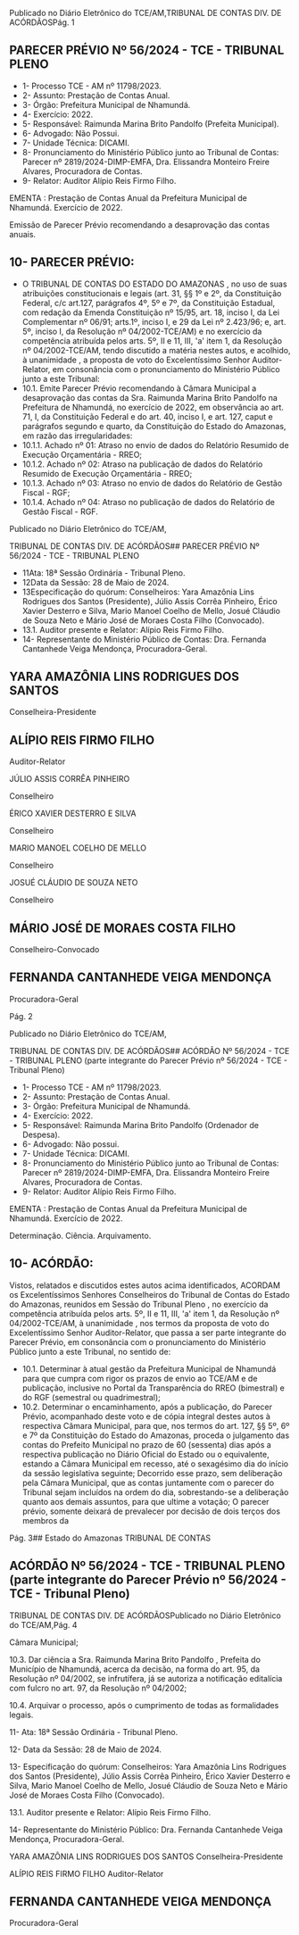 Publicado  no  Diário  Eletrônico do TCE/AM,TRIBUNAL DE CONTAS DIV. DE ACÓRDÃOSPág. 1

## PARECER PRÉVIO Nº 56/2024 - TCE - TRIBUNAL PLENO

- 1- Processo TCE - AM nº 11798/2023.
- 2- Assunto: Prestação de Contas Anual.
- 3- Órgão: Prefeitura Municipal de Nhamundá.
- 4- Exercício: 2022.
- 5- Responsável: Raimunda Marina Brito Pandolfo (Prefeita Municipal).
- 6- Advogado: Não Possui.
- 7- Unidade Técnica: DICAMI.
- 8- Pronunciamento  do  Ministério  Público  junto  ao  Tribunal  de  Contas: Parecer  nº 2819/2024-DIMP-EMFA,  Dra.  Elissandra  Monteiro  Freire  Alvares,  Procuradora  de Contas.
- 9- Relator: Auditor Alípio Reis Firmo Filho.

EMENTA : Prestação de Contas Anual da Prefeitura Municipal de Nhamundá.  Exercício de 2022.

Emissão de Parecer Prévio recomendando a desaprovação das contas anuais.

## 10-  PARECER PRÉVIO:

- O  TRIBUNAL  DE  CONTAS  DO  ESTADO  DO  AMAZONAS ,  no  uso  de  suas atribuições  constitucionais  e  legais  (art.  31,  §§  1º  e  2º,  da  Constituição  Federal,  c/c art.127,  parágrafos  4º,  5º  e  7º,  da  Constituição  Estadual,  com  redação  da  Emenda Constituição nº 15/95, art. 18, inciso I, da Lei Complementar nº 06/91; arts.1º, inciso I, e 29  da  Lei  nº  2.423/96;  e,  art.  5º,  inciso  I,  da  Resolução  nº  04/2002-TCE/AM)  e  no exercício da competência atribuída pelos arts. 5º, II e 11, III, 'a' item 1, da Resolução nº 04/2002-TCE/AM, tendo discutido a matéria nestes autos, e acolhido, à unanimidade , a proposta  de  voto  do  Excelentíssimo  Senhor  Auditor-Relator, em  consonância com  o pronunciamento do Ministério Público junto a este Tribunal:
- 10.1. Emite Parecer Prévio recomendando à Câmara Municipal a desaprovação das contas da Sra. Raimunda Marina Brito Pandolfo na Prefeitura de Nhamundá, no exercício de 2022, em observância ao art. 71, I, da Constituição Federal e do art. 40, inciso I, e art. 127, caput e parágrafos segundo e quarto, da Constituição do Estado do Amazonas, em razão das irregularidades:
- 10.1.1. Achado nº 01: Atraso no envio de dados do Relatório Resumido de Execução Orçamentária - RREO;
- 10.1.2. Achado  nº  02: Atraso na publicação  de  dados  do  Relatório Resumido de Execução Orçamentária - RREO;
- 10.1.3. Achado nº 03: Atraso no envio de dados do Relatório de Gestão Fiscal - RGF;
- 10.1.4.  Achado  nº  04: Atraso no publicação  de  dados  do  Relatório  de Gestão Fiscal - RGF.

Publicado  no  Diário  Eletrônico do TCE/AM,

TRIBUNAL DE CONTAS DIV. DE ACÓRDÃOS## PARECER PRÉVIO Nº 56/2024 - TCE - TRIBUNAL PLENO

- 11Ata: 18ª Sessão Ordinária - Tribunal Pleno.
- 12Data da Sessão: 28 de Maio de 2024.
- 13Especificação  do  quórum: Conselheiros: Yara  Amazônia  Lins  Rodrigues  dos Santos (Presidente), Júlio Assis Corrêa Pinheiro, Érico Xavier Desterro e Silva, Mario Manoel Coelho de Mello, Josué Cláudio de Souza Neto e Mário José de Moraes Costa Filho (Convocado).
- 13.1. Auditor presente e Relator: Alípio Reis Firmo Filho.
- 14-  Representante do Ministério Público de Contas: Dra. Fernanda Cantanhede Veiga Mendonça, Procuradora-Geral.

## YARA AMAZÔNIA LINS RODRIGUES DOS SANTOS

Conselheira-Presidente

## ALÍPIO REIS FIRMO FILHO

Auditor-Relator

JÚLIO ASSIS CORRÊA PINHEIRO

Conselheiro

ÉRICO XAVIER DESTERRO E SILVA

Conselheiro

MARIO MANOEL COELHO DE MELLO

Conselheiro

JOSUÉ CLÁUDIO DE SOUZA NETO

Conselheiro

## MÁRIO JOSÉ DE MORAES COSTA FILHO

Conselheiro-Convocado

## FERNANDA CANTANHEDE VEIGA MENDONÇA

Procuradora-Geral

Pág. 2

Publicado  no  Diário  Eletrônico do TCE/AM,

TRIBUNAL DE CONTAS DIV. DE ACÓRDÃOS## ACÓRDÃO Nº 56/2024 - TCE - TRIBUNAL PLENO (parte integrante do Parecer Prévio nº 56/2024 - TCE - Tribunal Pleno)

- 1- Processo TCE - AM nº 11798/2023.
- 2- Assunto: Prestação de Contas Anual.
- 3- Órgão: Prefeitura Municipal de Nhamundá.
- 4- Exercício: 2022.
- 5- Responsável: Raimunda Marina Brito Pandolfo (Ordenador de Despesa).
- 6- Advogado: Não possui.
- 7- Unidade Técnica: DICAMI.
- 8- Pronunciamento  do  Ministério  Público  junto  ao  Tribunal  de  Contas: Parecer  nº 2819/2024-DIMP-EMFA,  Dra.  Elissandra  Monteiro  Freire  Alvares,  Procuradora  de Contas.
- 9- Relator: Auditor Alípio Reis Firmo Filho.

EMENTA : Prestação de Contas Anual da Prefeitura Municipal de Nhamundá. Exercício de 2022.

Determinação. Ciência. Arquivamento.

## 10-  ACÓRDÃO:

Vistos, relatados e discutidos estes autos acima identificados, ACORDAM os Excelentíssimos Senhores Conselheiros do Tribunal de Contas do Estado do Amazonas, reunidos em Sessão do Tribunal Pleno , no exercício da competência atribuída pelos arts. 5º, II e 11, III, 'a' item 1, da Resolução nº 04/2002-TCE/AM, à unanimidade , nos termos da  proposta  de  voto  do  Excelentíssimo  Senhor  Auditor-Relator,  que  passa  a  ser  parte integrante  do  Parecer  Prévio, em  consonância com  o  pronunciamento  do  Ministério Público junto a este Tribunal, no sentido de:

- 10.1. Determinar à atual gestão da Prefeitura Municipal de Nhamundá para que cumpra com rigor os prazos de envio ao TCE/AM e de publicação, inclusive  no  Portal  da  Transparência  do  RREO  (bimestral)  e  do  RGF (semestral ou quadrimestral);
- 10.2. Determinar o  encaminhamento, após a publicação, do Parecer Prévio, acompanhado deste voto e de cópia integral destes autos à respectiva Câmara Municipal, para que, nos termos do art. 127, §§ 5º, 6º e 7º da Constituição do Estado do Amazonas, proceda o julgamento das contas do Prefeito Municipal no prazo de 60 (sessenta) dias após a respectiva publicação  no  Diário  Oficial  do  Estado  ou  o  equivalente,  estando  a Câmara Municipal em recesso, até o sexagésimo dia do início da sessão legislativa seguinte; Decorrido esse prazo, sem deliberação pela Câmara Municipal,  que  as  contas  juntamente  com  o  parecer  do Tribunal  sejam incluídos  na  ordem  do  dia,  sobrestando-se  a  deliberação  quanto  aos demais assuntos, para que ultime a votação; O parecer prévio, somente deixará  de  prevalecer  por  decisão  de  dois  terços  dos  membros  da

Pág. 3## Estado do Amazonas TRIBUNAL DE CONTAS

## ACÓRDÃO Nº 56/2024 - TCE - TRIBUNAL PLENO (parte integrante do Parecer Prévio nº 56/2024 - TCE - Tribunal Pleno)

TRIBUNAL DE CONTAS DIV. DE ACÓRDÃOSPublicado  no  Diário  Eletrônico do TCE/AM,Pág. 4

Câmara Municipal;

10.3. Dar  ciência a Sra. Raimunda  Marina  Brito  Pandolfo , Prefeita  do Município  de  Nhamundá,  acerca  da  decisão,  na  forma  do  art.  95,  da Resolução nº 04/2002, se infrutífera, já se autoriza a notificação editalícia com fulcro no art. 97, da Resolução nº 04/2002;

10.4. Arquivar o  processo,  após  o  cumprimento  de  todas  as  formalidades legais.

11- Ata: 18ª Sessão Ordinária - Tribunal Pleno.

12- Data da Sessão: 28 de Maio de 2024.

13- Especificação  do  quórum: Conselheiros: Yara  Amazônia  Lins  Rodrigues  dos Santos (Presidente), Júlio Assis Corrêa Pinheiro, Érico Xavier Desterro e Silva, Mario Manoel Coelho de Mello, Josué Cláudio de Souza Neto e Mário José de Moraes Costa Filho (Convocado).

13.1. Auditor presente e Relator: Alípio Reis Firmo Filho.

14-  Representante do Ministério Público: Dra. Fernanda Cantanhede Veiga Mendonça, Procuradora-Geral.

YARA AMAZÔNIA LINS RODRIGUES DOS SANTOS Conselheira-Presidente

ALÍPIO REIS FIRMO FILHO Auditor-Relator

## FERNANDA CANTANHEDE VEIGA MENDONÇA

Procuradora-Geral